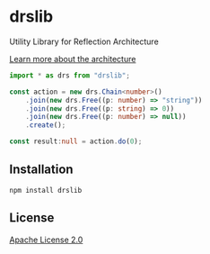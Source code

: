 # drslib

Utility Library for Reflection Architecture

[Learn more about the architecture](https://gist.github.com/cocop/953ac9e9be10d5846705c873eb67d6fd)

```typescript
import * as drs from "drslib";

const action = new drs.Chain<number>()
    .join(new drs.Free((p: number) => "string"))
    .join(new drs.Free((p: string) => 0))
    .join(new drs.Free((p: number) => null))
    .create();

const result:null = action.do(0);
```


## Installation

```
npm install drslib
```

## License
[Apache License 2.0](https://github.com/cocop/drslib/blob/master/LICENSE)